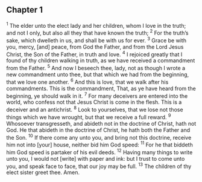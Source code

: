 ## Chapter 1

<sup>1</sup> The elder unto the elect lady and her children, whom I love in the truth; and not I only, but also all they that have known the truth;
<sup>2</sup> For the truth’s sake, which dwelleth in us, and shall be with us for ever.
<sup>3</sup> Grace be with you, mercy, [and] peace, from God the Father, and from the Lord Jesus Christ, the Son of the Father, in truth and love.
<sup>4</sup> I rejoiced greatly that I found of thy children walking in truth, as we have received a commandment from the Father.
<sup>5</sup> And now I beseech thee, lady, not as though I wrote a new commandment unto thee, but that which we had from the beginning, that we love one another.
<sup>6</sup> And this is love, that we walk after his commandments. This is the commandment, That, as ye have heard from the beginning, ye should walk in it.
<sup>7</sup> For many deceivers are entered into the world, who confess not that Jesus Christ is come in the flesh. This is a deceiver and an antichrist.
<sup>8</sup> Look to yourselves, that we lose not those things which we have wrought, but that we receive a full reward.
<sup>9</sup> Whosoever transgresseth, and abideth not in the doctrine of Christ, hath not God. He that abideth in the doctrine of Christ, he hath both the Father and the Son.
<sup>10</sup> If there come any unto you, and bring not this doctrine, receive him not into [your] house, neither bid him God speed:
<sup>11</sup> For he that biddeth him God speed is partaker of his evil deeds.
<sup>12</sup> Having many things to write unto you, I would not [write] with paper and ink: but I trust to come unto you, and speak face to face, that our joy may be full.
<sup>13</sup> The children of thy elect sister greet thee. Amen.